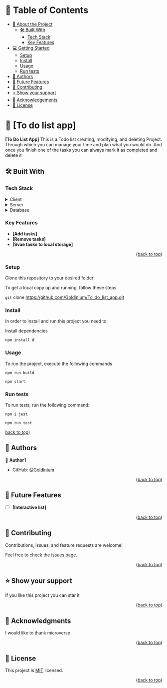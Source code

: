 <a name="readme-top"></a>

<!-- TABLE OF CONTENTS -->

# 📗 Table of Contents

- [📖 About the Project](#about-project)
  - [🛠 Built With](#built-with)
    - [Tech Stack](#tech-stack)
    - [Key Features](#key-features)
- [💻 Getting Started](#getting-started)
  - [Setup](#setup)
  - [Install](#install)
  - [Usage](#usage)
  - [Run tests](#run-tests)
- [👥 Authors](#authors)
- [🔭 Future Features](#future-features)
- [🤝 Contributing](#contributing)
- [⭐️ Show your support](#support)
- [🙏 Acknowledgements](#acknowledgements)
- [📝 License](#license)

<!-- PROJECT DESCRIPTION -->

# 📖 [To do list app] <a name="about-project"></a>

**[To Do List App]** This is a Todo list creating, modifying, and deleting Project. Through which you can manage your time and plan what you would do. And once you finish one of the tasks you can always mark it as completed and delete it 
## 🛠 Built With <a name="built-with"></a>

### Tech Stack <a name="tech-stack"></a>

<details>
  <summary>Client</summary>
  <ul>
    <li>HTML</li>
    <li>CSS</li>
    <li>JS</li>
    <li>Webpack</li>
  </ul>
</details>

<details>
  <summary>Server</summary>
  <ul>
    <li>Local server</li>
  </ul>
</details>

<details>
<summary>Database</summary>
  <ul>
    <li>None</li>
  </ul>
</details>

<!-- Features -->

### Key Features <a name="key-features"></a>


- **[Add tasks]**
- **[Remove tasks]**
- **[Svae tasks to local storage]**

<p align="right">(<a href="#readme-top">back to top</a>)</p>

<!-- GETTING STARTED -->

### Setup

Clone this repository to your desired folder:

To get a local copy up and running, follow these steps.

`git` clone https://github.com/Goldinium/To_do_list_app.git

### Install

In order to install and run this project you need to:

Install dependencies 

`npm install d`

### Usage

To run the project, execute the following commands

`npm run build`

`npm start`

### Run tests

To run tests, run the following command:

`npm i jest`

`npm run test`

<a href="#readme-top">back to top</a>)</p>

<!-- AUTHORS -->

## 👥 Authors <a name="authors"></a>


👤 **Author1**

- GitHub: [@Goldinium](https://github.com/Goldinium)

<p align="right">(<a href="#readme-top">back to top</a>)</p>

<!-- FUTURE FEATURES -->

## 🔭 Future Features <a name="future-features"></a>

- [ ] **[Interactive list]**


<p align="right">(<a href="#readme-top">back to top</a>)</p>

<!-- CONTRIBUTING -->

## 🤝 Contributing <a name="contributing"></a>

Contributions, issues, and feature requests are welcome!

Feel free to check the [issues page](../../issues/).

<p align="right">(<a href="#readme-top">back to top</a>)</p>

<!-- SUPPORT -->

## ⭐️ Show your support <a name="support"></a>

If you like this project you can star it

<p align="right">(<a href="#readme-top">back to top</a>)</p>

<!-- ACKNOWLEDGEMENTS -->

## 🙏 Acknowledgments <a name="acknowledgements"></a>

I would like to thank microverse

<p align="right">(<a href="#readme-top">back to top</a>)</p>

<!-- FAQ (optional) -->


<!-- LICENSE -->

## 📝 License <a name="license"></a>

This project is [MIT](./License/MIT.md) licensed.


<p align="right">(<a href="#readme-top">back to top</a>)</p>